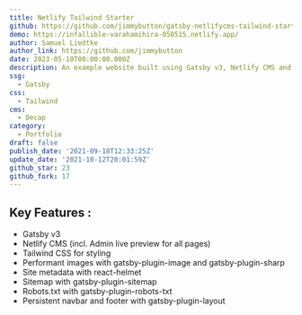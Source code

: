 ```yaml
---
title: Netlify Tailwind Starter
github: https://github.com/jimmybutton/gatsby-netlifycms-tailwind-starter
demo: https://infallible-varahamihira-058515.netlify.app/
author: Samuel Liedtke
author_link: https://github.com/jimmybutton
date: 2023-05-10T00:00:00.000Z
description: An example website built using Gatsby v3, Netlify CMS and Tailwind CSS.
ssg:
  - Gatsby
css:
  - Tailwind
cms:
  - Decap
category:
  - Portfolio
draft: false
publish_date: '2021-09-18T12:33:25Z'
update_date: '2021-10-12T20:01:59Z'
github_star: 23
github_fork: 17
---
```


## Key Features :

- Gatsby v3
- Netlify CMS (incl. Admin live preview for all pages)
- Tailwind CSS for styling
- Performant images with gatsby-plugin-image and gatsby-plugin-sharp
- Site metadata with react-helmet
- Sitemap with gatsby-plugin-sitemap
- Robots.txt with gatsby-plugin-robots-txt
- Persistent navbar and footer with gatsby-plugin-layout
